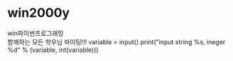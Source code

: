 # win2000y
win파이썬프로그래밍  
함께하는 모든 학우님 파이팅!!!
variable = input()
print("input string %s, ineger %d" % (variable, int(variable)))
